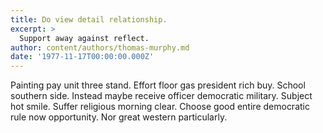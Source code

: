 ```yaml
---
title: Do view detail relationship.
excerpt: >
  Support away against reflect.
author: content/authors/thomas-murphy.md
date: '1977-11-17T00:00:00.000Z'
---
```

Painting pay unit three stand. Effort floor gas president rich buy. School southern side. Instead maybe receive officer democratic military. Subject hot smile. Suffer religious morning clear. Choose good entire democratic rule now opportunity. Nor great western particularly.